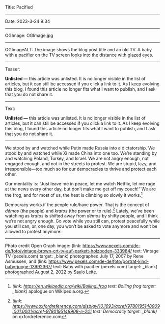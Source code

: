 Title: Pacified

----

Date: 2023-3-24 9:34

----

OGImage: OGImage.jpg

----

OGImageALT: The image shows the blog post title and an old TV. A baby with a pacifier on the TV screen looks into the distance with glazed eyes.

----

Teaser:

**Unlisted —** this article was unlisted. It is no longer visible in the list of articles, but it can still be accessed if you click a link to it. As I keep evolving this blog, I found this article no longer fits what I want to publish, and I ask that you do not share it.

----

Text:

**Unlisted —** this article was unlisted. It is no longer visible in the list of articles, but it can still be accessed if you click a link to it. As I keep evolving this blog, I found this article no longer fits what I want to publish, and I ask that you do not share it.

---

We stood by and watched while Putin made Russia into a dictatorship. We stood by and watched while Xi made China into one too. We’re standing by and watching Poland, Turkey, and Israel. We are not angry enough, not engaged enough, and not in the streets to protest. We are stupid, lazy, and irresponsible—too much so for our democracies to thrive and protect each other.

Our mentality is: “Just leave me in peace, let me watch Netflix, let me rage at the news every other day, but don’t make me get off my couch!“ We are the frog, and for most of us, the heat is climbing so slowly it works.[^frog]

[^frog]: <cite>(link: https://en.wikipedia.org/wiki/Boiling_frog text: Boiling frog target: _blank)</cite> apologue on Wikipedia.org.

Democracy works if the people rule/have power. That is the concept of *dēmos* (the people) and *kratos* (the power or to rule).[^oxford] Lately, we’ve been watching as *kratos* is shifted away from *dēmos* by shifty people, and I think we’re not angry enough. Go vote while you still can, protest peacefully while you still can, or, one day, you won’t be asked to vote anymore and won’t be allowed to protest anymore.

[^oxford]: <cite>(link: https://www.oxfordreference.com/display/10.1093/acref/9780195148909.001.0001/acref-9780195148909-e-241 text: Democracy target: _blank)</cite> on oxfordreference.com

---

Photo credit Open Graph image: (link: https://www.pexels.com/de-de/foto/vintage-brown-crt-tv-auf-parkett-holzboden-333984/ text: Vintage TV \(pexels.com\) target: _blank) photographed July 17, 2007 by Rene Asmussen, and (link: https://www.pexels.com/de-de/foto/portrat-kind-baby-junge-13692367/ text: Baby with pacifier \(pexels.com\) target: _blank) photographed August 2, 2022 by Saulo Leite.